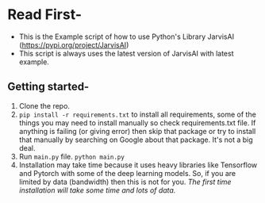 # Read First-

- This is the Example script of how to use Python's Library JarvisAI (https://pypi.org/project/JarvisAI)
- This script is always uses the latest version of JarvisAI with latest example.

## Getting started-
1. Clone the repo.
2. `pip install -r requirements.txt` to install all requirements, some of the things you may need to install manually so check requirements.txt file.
If anything is failing (or giving error) then skip that package or try to install that manually by searching on Google about that package. It's not a big deal.
3. Run `main.py` file. `python main.py`
4. Installation may take time because it uses heavy libraries like Tensorflow and Pytorch with some of the deep learning models. So, if you are limited by data (bandwidth) then this is not for you. *The first time installation will take some time and lots of data.*
